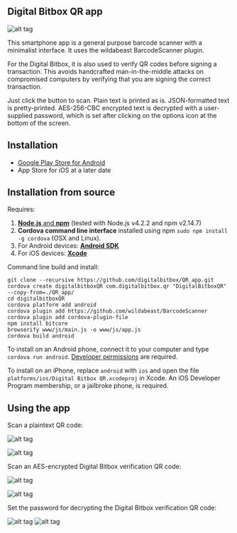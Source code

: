 ## Digital Bitbox QR app

![alt tag](img/ios/screen_start.png)

This smartphone app is a general purpose barcode scanner with a minimalist interface. It uses the wildabeast BarcodeScanner plugin. 

For the Digital Bitbox, it is also used to verify QR codes before signing a transaction. This avoids handcrafted man-in-the-middle attacks on compromised computers by verifying that you are signing the correct transaction. 

Just click the button to scan. Plain text is printed as is. JSON-formatted text is pretty-printed. AES-256-CBC encrypted text is decrypted with a user-supplied password, which is set after clicking on the options icon at the bottom of the screen.


## Installation

- [Google Play Store for Android](https://play.google.com/store/apps/details?id=com.digitalbitbox.qr)
- App Store for iOS at a later date


## Installation from source

Requires:
  1. [**Node.js** and **npm**](https://nodejs.org/) (tested with Node.js v4.2.2 and npm v2.14.7)
  2. **Cordova command line interface** installed using npm `sudo npm install -g cordova` (OSX and Linux).
  3. For Android devices: [**Android SDK**](https://developer.android.com/sdk/)
  4. For iOS devices: [**Xcode**](https://developer.apple.com/xcode/)

Command line build and install:

```
git clone --recursive https://github.com/digitalbitbox/QR_app.git
cordova create digitalbitboxQR com.digitalbitbox.qr "DigitalBitboxQR" --copy-from=./QR_app/
cd digitalbitboxQR
cordova platform add android 
cordova plugin add https://github.com/wildabeast/BarcodeScanner
cordova plugin add cordova-plugin-file
npm install bitcore
browserify www/js/main.js -o www/js/app.js
cordova build android
```

To install on an Android phone, connect it to your computer and type  `cordova run android`. [Developer permissions](https://developer.android.com/tools/device.html) are required. 

To install on an iPhone, replace `android` with `ios` and open the file `platforms/ios/Digital Bitbox QR.xcodeproj` in Xcode. An iOS Developer Program membership, or a jailbroke phone, is required.

## Using the app

Scan a plaintext QR code:

![alt tag](img/website_logo_qrcode_small.png)

![alt tag](img/ios/screen_scan_url.png)


Scan an AES-encrypted Digital Bitbox verification QR code:

![alt tag](img/echo_qrcode.png)

![alt tag](img/ios/screen_scan_sign_lock.png)


Set the password for decrypting the Digital Bitbox verification QR code:

![alt tag](img/ios/screen_options.png)
![alt tag](img/ios/screen_pwdialog_keyboard.png)






